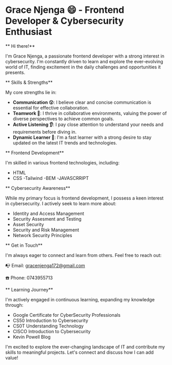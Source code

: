 **Grace Njenga 😄 - Frontend Developer & Cybersecurity Enthusiast**
======

** Hi there!**

I'm Grace Njenga, a passionate frontend developer with a strong interest in cybersecurity. I'm constantly driven to learn and explore the ever-evolving world of IT, finding excitement in the daily challenges and opportunities it presents.

** Skills & Strengths**

My core strengths lie in:

- **Communication 😮**: I believe clear and concise communication is essential for effective collaboration.
- **Teamwork 🤝**: I thrive in collaborative environments, valuing the power of diverse perspectives to achieve common goals.
- **Active Listening 👂**: I pay close attention to understand your needs and requirements before diving in.
- **Dynamic Learner 📖**: I'm a fast learner with a strong desire to stay updated on the latest IT trends and technologies.

** Frontend Development**

I'm skilled in various frontend technologies, including:

- HTML
- CSS
  -Tailwind
  -BEM
-JAVASCRRIPT

** Cybersecurity Awareness**

While my primary focus is frontend development, I possess a keen interest in cybersecurity. I actively seek to learn more about:

- Identity and Access Management
- Security Assesment and Testing
- Asset Security
- Security and Risk Management
- Network Security Principles

** Get in Touch**

I'm always eager to connect and learn from others. Feel free to reach out:

📭 Email: gracenjenga172@gmail.com

☎️ Phone: 0743955713

** Learning Journey**

I'm actively engaged in continuous learning, expanding my knowledge through:

- Google Certificate for CyberSecurity Professionals
- CS50 Introduction to Cybersecurity
- CS0T Understanding Technology
- CISCO Introduction to Cybersecurity
- Kevin Powell Blog

I'm excited to explore the ever-changing landscape of IT and contribute my skills to meaningful projects. Let's connect and discuss how I can add value!

<!---
Grace-Njenga/Grace-Njenga is a ✨ special ✨ repository because its `README.md` (this file) appears on your GitHub profile.
You can click the Preview link to take a look at your changes.
--->
